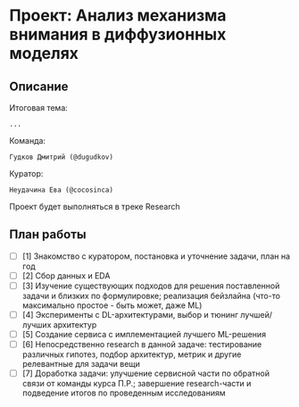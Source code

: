 # Проект: Анализ механизма внимания в диффузионных моделях
## Описание
Итоговая тема: 
```
...
```
Команда: 
```
Гудков Дмитрий (@dugudkov)
```
Куратор:
```
Неудачина Ева (@cocosinca)
```
Проект будет выполняться в треке Research
## План работы
- [ ] [1] Знакомство с куратором, постановка и уточнение задачи, план на год
- [ ] [2] Сбор данных и EDA
- [ ] [3] Изучение существующих подходов для решения поставленной задачи и близких по формулировке; реализация бейзлайна (что-то максимально простое - быть может, даже ML)
- [ ] [4] Эксперименты с DL-архитектурами, выбор и тюнинг лучшей/лучших архитектур
- [ ] [5] Создание сервиса с имплементацией лучшего ML-решения
- [ ] [6] Непосредственно research в данной задаче: тестирование различных гипотез, подбор архитектур, метрик и другие релевантные для задачи вещи
- [ ] [7] Доработка задачи: улучшение сервисной части по обратной связи от команды курса П.Р.; завершение research-части и подведение итогов по проведенным исследованиям
